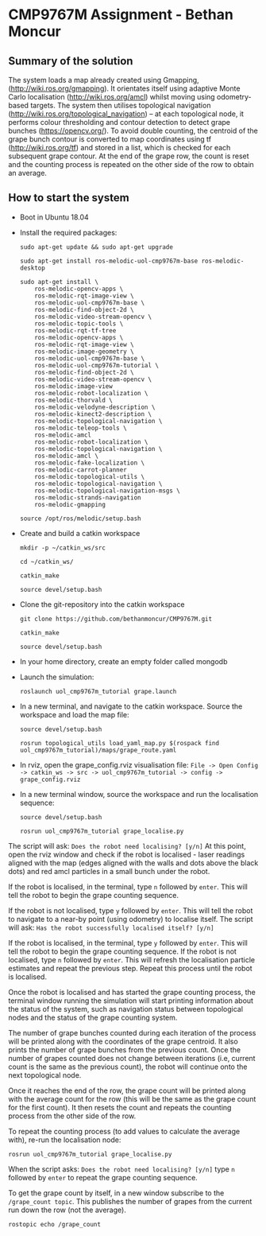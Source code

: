 # CMP9767M Assignment - Bethan Moncur

## Summary of the solution

The system loads a map already created using Gmapping, (http://wiki.ros.org/gmapping). It orientates itself using adaptive Monte Carlo localisation (http://wiki.ros.org/amcl) whilst moving using odometry-based targets. The system then utilises topological navigation (http://wiki.ros.org/topological_navigation) – at each topological node, it performs colour thresholding and contour detection to detect grape bunches (https://opencv.org/). To avoid double counting, the centroid of the grape bunch contour is converted to map coordinates using tf (http://wiki.ros.org/tf) and stored in a list, which is checked for each subsequent grape contour. At the end of the grape row, the count is reset and the counting process is repeated on the other side of the row to obtain an average.

## How to start the system

* Boot in Ubuntu 18.04
* Install the required packages:

    ```
    sudo apt-get update && sudo apt-get upgrade
    ```
    
    ```
    sudo apt-get install ros-melodic-uol-cmp9767m-base ros-melodic-desktop
    ```
    
    ```
    sudo apt-get install \
        ros-melodic-opencv-apps \
        ros-melodic-rqt-image-view \
        ros-melodic-uol-cmp9767m-base \
        ros-melodic-find-object-2d \
        ros-melodic-video-stream-opencv \
        ros-melodic-topic-tools \
        ros-melodic-rqt-tf-tree
        ros-melodic-opencv-apps \
        ros-melodic-rqt-image-view \
        ros-melodic-image-geometry \
        ros-melodic-uol-cmp9767m-base \
        ros-melodic-uol-cmp9767m-tutorial \
        ros-melodic-find-object-2d \
        ros-melodic-video-stream-opencv \
        ros-melodic-image-view
        ros-melodic-robot-localization \
        ros-melodic-thorvald \
        ros-melodic-velodyne-description \
        ros-melodic-kinect2-description \
        ros-melodic-topological-navigation \
        ros-melodic-teleop-tools \
        ros-melodic-amcl
        ros-melodic-robot-localization \
        ros-melodic-topological-navigation \
        ros-melodic-amcl \
        ros-melodic-fake-localization \
        ros-melodic-carrot-planner
        ros-melodic-topological-utils \
        ros-melodic-topological-navigation \
        ros-melodic-topological-navigation-msgs \
        ros-melodic-strands-navigation
        ros-melodic-gmapping
    ```
    
    ```
    source /opt/ros/melodic/setup.bash
    ```
    
* Create and build a catkin workspace

    ```
    mkdir -p ~/catkin_ws/src
    ```
    
    ```
    cd ~/catkin_ws/
    ```
    
    ```
    catkin_make
    ```

    ```
    source devel/setup.bash
    ```
    
* Clone the git-repository into the catkin workspace

    ```
    git clone https://github.com/bethanmoncur/CMP9767M.git
    ```
    ```
    catkin_make
    ```
    
    ```
    source devel/setup.bash
    ```
    
* In your home directory, create an empty folder called mongodb
* Launch the simulation:
    ```
    roslaunch uol_cmp9767m_tutorial grape.launch
    ```
    
* In a new terminal, and navigate to the catkin workspace. Source the workspace and load the map file:
    ```
    source devel/setup.bash
    ```
    
    ```
    rosrun topological_utils load_yaml_map.py $(rospack find uol_cmp9767m_tutorial)/maps/grape_route.yaml
    ```
    
* In rviz, open the grape_config.rviz visualisation file: `File -> Open Config -> catkin_ws -> src -> uol_cmp9767m_tutorial -> config -> grape_config.rviz`
* In a new terminal window, source the workspace and run the localisation sequence:
    ```
    source devel/setup.bash
    ```

    ```
    rosrun uol_cmp9767m_tutorial grape_localise.py
    ```
    
The script will ask: `Does the robot need localising? [y/n]`
At this point, open the rviz window and check if the robot is localised -  laser readings aligned with the map (edges aligned with the walls and dots above the black dots) and red amcl particles in a small bunch under the robot.

If the robot is localised, in the terminal, type `n` followed by `enter`. This will tell the robot to begin the grape counting sequence.

If the robot is not localised, type `y` followed by `enter`. This will tell the robot to navigate to a near-by point (using odometry) to localise itself. The script will ask: `Has the robot successfully localised itself? [y/n]`

If the robot is localised, in the terminal, type `y` followed by `enter`. This will tell the robot to begin the grape counting sequence. If the robot is not localised, type `n` followed by `enter`. This will refresh the localisation particle estimates and repeat the previous step. Repeat this process until the robot is localised.

Once the robot is localised and has started the grape counting process, the terminal window running the simulation will start printing information about the status of the system, such as navigation status between topological nodes and the status of the grape counting system.

The number of grape bunches counted during each iteration of the process will be printed along with the coordinates of the grape centroid. It also prints the number of grape bunches from the previous count. Once the number of grapes counted does not change between iterations (i.e, current count is the same as the previous count), the robot will continue onto the next topological node.

Once it reaches the end of the row, the grape count will be printed along with the average count for the row (this will be the same as the grape count for the first count). It then resets the count and repeats the counting process from the other side of the row.

To repeat the counting process (to add values to calculate the average with), re-run the localisation node:

```
rosrun uol_cmp9767m_tutorial grape_localise.py
```
    
When the script asks: `Does the robot need localising? [y/n]` type `n` followed by `enter` to repeat the grape counting sequence.

To get the grape count by itself, in a new window subscribe to the `/grape_count topic`. This publishes the number of grapes from the current run down the row (not the average).

```
rostopic echo /grape_count
```
